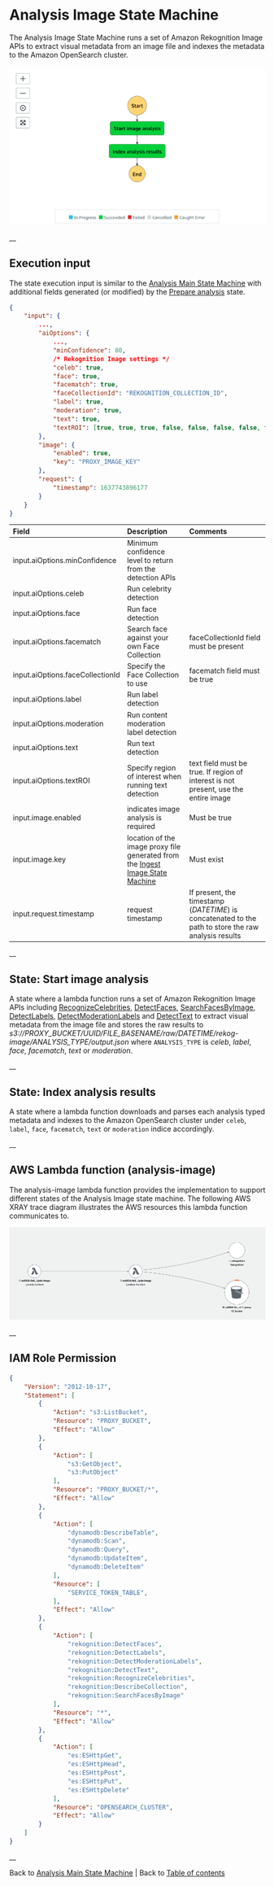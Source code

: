 # Analysis Image State Machine

The Analysis Image State Machine runs a set of Amazon Rekognition Image APIs to extract visual metadata from an image file and indexes the metadata to the Amazon OpenSearch cluster.

![Analysis Image state machine](../../../../deployment/tutorials/images/analysis-image-state-machine.png)

__

## Execution input
The state execution input is similar to the [Analysis Main State Machine](../main/README.md#execution-input) with additional fields generated (or modified) by the [Prepare analysis](../main/README.md#state-prepare-analysis) state.

```json
{
    "input": {
        ...,
        "aiOptions": {
            ...,
            "minConfidence": 80,
            /* Rekognition Image settings */
            "celeb": true,
            "face": true,
            "facematch": true,
            "faceCollectionId": "REKOGNITION_COLLECTION_ID",
            "label": true,
            "moderation": true,
            "text": true,
            "textROI": [true, true, true, false, false, false, false, false, false]
        },
        "image": {
            "enabled": true,
            "key": "PROXY_IMAGE_KEY"
        },
        "request": {
            "timestamp": 1637743896177
        }
    }
}
```

| Field | Description | Comments |
| :-----| :-----------| :---------|
| input.aiOptions.minConfidence | Minimum confidence level to return from the detection APIs | |
| input.aiOptions.celeb | Run celebrity detection | |
| input.aiOptions.face | Run face detection | |
| input.aiOptions.facematch | Search face against your own Face Collection | faceCollectionId field must be present |
| input.aiOptions.faceCollectionId | Specify the Face Collection to use | facematch field must be true |
| input.aiOptions.label | Run label detection | |
| input.aiOptions.moderation | Run content moderation label detection | |
| input.aiOptions.text | Run text detection | |
| input.aiOptions.textROI | Specify region of interest when running text detection | text field must be true. If region of interest is not present, use the entire image |
| input.image.enabled | indicates image analysis is required | Must be true |
| input.image.key | location of the image proxy file generated from the [Ingest Image State Machine](../../ingest/image/README.md) | Must exist |
| input.request.timestamp | request timestamp | If present, the timestamp (_DATETIME_) is concatenated to the path to store the raw analysis results |

__

## State: Start image analysis

A state where a lambda function runs a set of Amazon Rekognition Image APIs including [RecognizeCelebrities](https://docs.aws.amazon.com/rekognition/latest/dg/API_RecognizeCelebrities.html), [DetectFaces](https://docs.aws.amazon.com/rekognition/latest/dg/API_DetectFaces.html), [SearchFacesByImage](https://docs.aws.amazon.com/rekognition/latest/dg/API_SearchFacesByImage.html), [DetectLabels](https://docs.aws.amazon.com/rekognition/latest/dg/API_DetectLabels.html), [DetectModerationLabels](https://docs.aws.amazon.com/rekognition/latest/dg/API_DetectModerationLabels.html) and [DetectText](https://docs.aws.amazon.com/rekognition/latest/dg/API_DetectText.html) to extract visual metadata from the image file and stores the raw results to _s3://PROXY_BUCKET/UUID/FILE_BASENAME/raw/DATETIME/rekog-image/ANALYSIS_TYPE/output.json_ where ```ANALYSIS_TYPE``` is _celeb_, _label_, _face_, _facematch_, _text_ or _moderation_.

__

## State: Index analysis results
A state where a lambda function downloads and parses each analysis typed metadata and indexes to the Amazon OpenSearch cluster under ```celeb```, ```label```, ```face```, ```facematch```, ```text``` or ```moderation``` indice accordingly.

__

## AWS Lambda function (analysis-image)
The analysis-image lambda function provides the implementation to support different states of the Analysis Image state machine. The following AWS XRAY trace diagram illustrates the AWS resources this lambda function communicates to.

![Analysis Image Lambda function](../../../../deployment/tutorials/images/analysis-image-lambda.png)

__

## IAM Role Permission

```json
{
    "Version": "2012-10-17",
    "Statement": [
        {
            "Action": "s3:ListBucket",
            "Resource": "PROXY_BUCKET",
            "Effect": "Allow"
        },
        {
            "Action": [
                "s3:GetObject",
                "s3:PutObject"
            ],
            "Resource": "PROXY_BUCKET/*",
            "Effect": "Allow"
        },
        {
            "Action": [
                "dynamodb:DescribeTable",
                "dynamodb:Scan",
                "dynamodb:Query",
                "dynamodb:UpdateItem",
                "dynamodb:DeleteItem"
            ],
            "Resource": [
                "SERVICE_TOKEN_TABLE",
            ],
            "Effect": "Allow"
        },
        {
            "Action": [
                "rekognition:DetectFaces",
                "rekognition:DetectLabels",
                "rekognition:DetectModerationLabels",
                "rekognition:DetectText",
                "rekognition:RecognizeCelebrities",
                "rekognition:DescribeCollection",
                "rekognition:SearchFacesByImage"
            ],
            "Resource": "*",
            "Effect": "Allow"
        },
        {
            "Action": [
                "es:ESHttpGet",
                "es:ESHttpHead",
                "es:ESHttpPost",
                "es:ESHttpPut",
                "es:ESHttpDelete"
            ],
            "Resource": "OPENSEARCH_CLUSTER",
            "Effect": "Allow"
        }
    ]
}
```
__

Back to [Analysis Main State Machine](../main/README.md) | Back to [Table of contents](../../../../README.md#table-of-contents)
